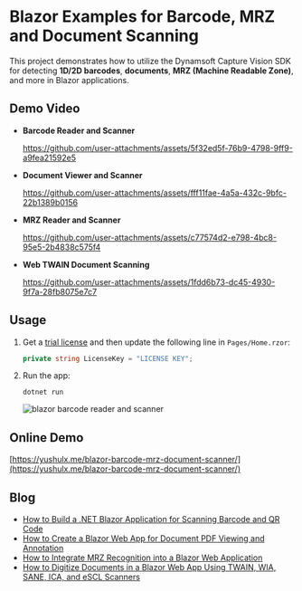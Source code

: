 # Blazor Examples for Barcode, MRZ and Document Scanning
This project demonstrates how to utilize the Dynamsoft Capture Vision SDK for detecting **1D/2D barcodes**, **documents**, **MRZ (Machine Readable Zone)**, and more in Blazor applications.

## Demo Video
- **Barcode Reader and Scanner**

  https://github.com/user-attachments/assets/5f32ed5f-76b9-4798-9ff9-a9fea21592e5

- **Document Viewer and Scanner**
 
  https://github.com/user-attachments/assets/fff11fae-4a5a-432c-9bfc-22b1389b0156

- **MRZ Reader and Scanner**

  https://github.com/user-attachments/assets/c77574d2-e798-4bc8-95e5-2b4838c575f4

- **Web TWAIN Document Scanning**

  https://github.com/user-attachments/assets/1fdd6b73-dc45-4930-9f7a-28fb8075e7c7



## Usage
1. Get a [trial license](https://www.dynamsoft.com/customer/license/trialLicense/?product=dcv&package=cross-platform) and then update the following line in `Pages/Home.rzor`:
  
    ```csharp
    private string LicenseKey = "LICENSE KEY";
    ```
    
2. Run the app:

    ```
    dotnet run
    ```
    
    ![blazor barcode reader and scanner](https://www.dynamsoft.com/codepool/img/2024/09/dotnet-blazor-barcode-qrcode-scanner.png)

## Online Demo
[https://yushulx.me/blazor-barcode-mrz-document-scanner/](https://yushulx.me/blazor-barcode-mrz-document-scanner/)

## Blog
- [How to Build a .NET Blazor Application for Scanning Barcode and QR Code](https://www.dynamsoft.com/codepool/dotnet-blazor-barcode-qr-reader-scanner.html)
- [How to Create a Blazor Web App for Document PDF Viewing and Annotation](https://www.dynamsoft.com/codepool/blazor-document-pdf-annotation-viewer.html)
- [How to Integrate MRZ Recognition into a Blazor Web Application](https://www.dynamsoft.com/codepool/dotnet-blazor-passport-mrz-reader-scanner.html)
- [How to Digitize Documents in a Blazor Web App Using TWAIN, WIA, SANE, ICA, and eSCL Scanners](https://www.dynamsoft.com/codepool/dotnet-blazor-web-twain-document-scanning.html)
